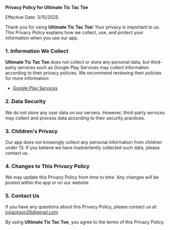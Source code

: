 **Privacy Policy for Ultimate Tic Tac Toe**

Effective Date: 3/15/2025

Thank you for using **Ultimate Tic Tac Toe**! Your privacy is important to us. This Privacy Policy explains how we collect, use, and protect your information when you use our app.

### 1. Information We Collect
**Ultimate Tic Tac Toe** does not collect or store any personal data, but third-party services such as Google Play Services may collect information according to their privacy policies. We recommend reviewing their policies for more information:
- [Google Play Services](https://policies.google.com/privacy)

### 2. Data Security
We do not store any user data on our servers. However, third-party services may collect and process data according to their security practices.

### 3. Children's Privacy
Our app does not knowingly collect any personal information from children under 13. If you believe we have inadvertently collected such data, please contact us.

### 4. Changes to This Privacy Policy
We may update this Privacy Policy from time to time. Any changes will be posted within the app or on our website.

### 5. Contact Us
If you have any questions about this Privacy Policy, please contact us at:
jrsjackson26@gmail.com

By using **Ultimate Tic Tac Toe**, you agree to the terms of this Privacy Policy.
